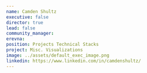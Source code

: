 ```yaml
---
name: Camden Shultz
executive: false
director: true
lead: false
community_manager:   
erevna:  
position: Projects Technical Stacks
project: Misc. Visualizations
image: ../assets/default_exec_image.png
linkedin: https://www.linkedin.com/in/camdenshultz/
---
```

